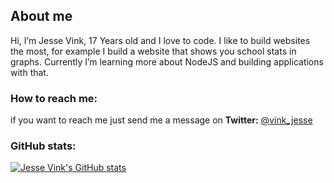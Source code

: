 <!-- 👋 Hi, I’m Jesse Vink
- 👀 I’m interested in computers and making software
- 🌱 I’m currently learning how to code better
- 💞️ I’m looking to collaborate on ...
- 📫 How to reach me ...
-->
## About me
Hi, I’m Jesse Vink, 17 Years old and I love to code. 
I like to build websites the most, for example I build a website that shows you school stats in graphs.
Currently I’m learning more about NodeJS and building applications with that.

### How to reach me:
if you want to reach me just send me a message on **Twitter:** [@vink_jesse](https://twitter.com/vink_jesse)

<!---
jesjsz12/jesjsz12 is a ✨ special ✨ repository because its `README.md` (this file) appears on your GitHub profile.
You can click the Preview link to take a look at your changes.
--->


### GitHub stats:


[![Jesse Vink's GitHub stats](https://github-readme-stats.vercel.app/api?username=jesjsz12&theme=dark)](https://github.com/anuraghazra/github-readme-stats)
